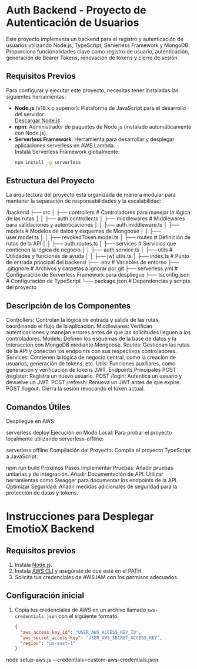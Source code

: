 # **Auth Backend - Proyecto de Autenticación de Usuarios**

Este proyecto implementa un backend para el registro y autenticación de usuarios utilizando Node.js, TypeScript, Serverless Framework y MongoDB. Proporciona funcionalidades clave como registro de usuario, autenticación, generación de Bearer Tokens, renovación de tokens y cierre de sesión.

## **Requisitos Previos**

Para configurar y ejecutar este proyecto, necesitas tener instaladas las siguientes herramientas:

- **Node.js** (v18.x o superior): Plataforma de JavaScript para el desarrollo del servidor.  
  [Descargar Node.js](https://nodejs.org/)
- **npm**: Administrador de paquetes de Node.js (instalado automáticamente con Node.js).
- **Serverless Framework**: Herramienta para desarrollar y desplegar aplicaciones serverless en AWS Lambda.  
  Instala Serverless Framework globalmente:
  ```bash
  npm install -g serverless

## Estructura del Proyecto 
La arquitectura del proyecto está organizada de manera modular para mantener la separación de responsabilidades y la escalabilidad:

/backend
├── src
│   ├── controllers       # Controladores para manejar la lógica de las rutas
│   │   ├── auth.controller.ts
│   ├── middlewares       # Middlewares para validaciones y autenticaciones
│   │   ├── auth.middleware.ts
│   ├── models            # Modelos de datos y esquemas de Mongoose
│   │   ├── user.model.ts
│   │   ├── revokedToken.model.ts
│   ├── routes            # Definición de rutas de la API
│   │   ├── auth.routes.ts
│   ├── services          # Servicios que contienen la lógica de negocio
│   │   ├── auth.service.ts
│   ├── utils             # Utilidades y funciones de ayuda
│   │   ├── jwt.utils.ts
│   ├── index.ts          # Punto de entrada principal del backend
├── .env                  # Variables de entorno
├── .gitignore            # Archivos y carpetas a ignorar por git
├── serverless.yml        # Configuración de Serverless Framework para despliegue
├── tsconfig.json         # Configuración de TypeScript
└── package.json          # Dependencias y scripts del proyecto
## Descripción de los Componentes

Controllers: Controlan la lógica de entrada y salida de las rutas, coordinando el flujo de la aplicación.
Middlewares: Verifican autenticaciones y manejan errores antes de que las solicitudes lleguen a los controladores.
Models: Definen los esquemas de la base de datos y la interacción con MongoDB mediante Mongoose.
Routes: Gestionan las rutas de la API y conectan los endpoints con sus respectivos controladores.
Services: Contienen la lógica de negocio central, como la creación de usuarios, generación de tokens, etc.
Utils: Funciones auxiliares, como generación y verificación de tokens JWT.
Endpoints Principales
POST /register: Registra un nuevo usuario.
POST /login: Autentica un usuario y devuelve un JWT.
POST /refresh: Renueva un JWT antes de que expire.
POST /logout: Cierra la sesión revocando el token actual.

## Comandos Útiles
Despliegue en AWS:

serverless deploy
Ejecución en Modo Local: Para probar el proyecto localmente utilizando serverless-offline:

serverless offline
Compilación del Proyecto: Compila el proyecto TypeScript a JavaScript.

npm run build
Próximos Pasos
Implementar Pruebas: Añadir pruebas unitarias y de integración.
Añadir Documentación de API: Utilizar herramientas como Swagger para documentar los endpoints de la API.
Optimizar Seguridad: Añadir medidas adicionales de seguridad para la protección de datos y tokens.

# Instrucciones para Desplegar EmotioX Backend

## Requisitos previos
1. Instala [Node.js](https://nodejs.org/).
2. Instala [AWS CLI](https://aws.amazon.com/cli/) y asegúrate de que esté en el PATH.
3. Solicita tus credenciales de AWS IAM con los permisos adecuados.

## Configuración inicial
1. Copia tus credenciales de AWS en un archivo llamado `aws-credentials.json` con el siguiente formato:
   ```json
   {
     "aws_access_key_id": "USER_AWS_ACCESS_KEY_ID",
     "aws_secret_access_key": "USER_AWS_SECRET_ACCESS_KEY",
     "region": "us-east-1"
   }


node setup-aws.js --credentials=custom-aws-credentials.json
